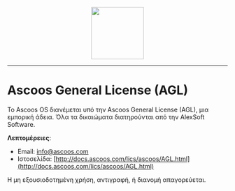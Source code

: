 <p align="center"><img src="https://dl.ascoos.com/images/ascoos.png" height=120 /></p>

***

# Ascoos General License (AGL)

Το Ascoos OS διανέμεται υπό την Ascoos General License (AGL), μια εμπορική άδεια. Όλα τα δικαιώματα διατηρούνται από την AlexSoft Software.

**Λεπτομέρειες**:
- Email: [info@ascoos.com](mailto:info@ascoos.com)
- Ιστοσελίδα: [http://docs.ascoos.com/lics/ascoos/AGL.html](http://docs.ascoos.com/lics/ascoos/AGL.html)

Η μη εξουσιοδοτημένη χρήση, αντιγραφή, ή διανομή απαγορεύεται.